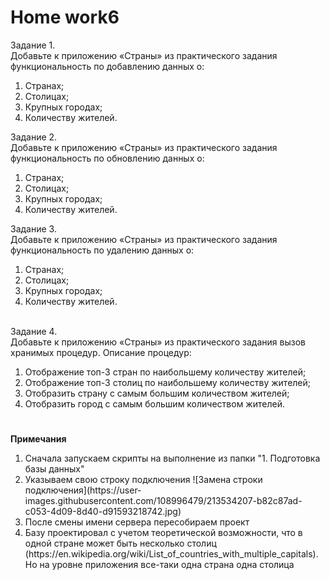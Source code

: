 # <b>Home work6</b>

Задание 1.<br>
Добавьте к приложению «Страны» из практического задания функциональность по добавлению данных о:
<ol>
<li>Странах;</li>
<li>Столицах;</li>
<li>Крупных городах;</li>
<li>Количеству жителей.</li>
</ol>

Задание 2.<br>
Добавьте к приложению «Страны» из практического задания функциональность по обновлению данных о:
<ol>
<li>Странах;</li>
<li>Столицах;</li>
<li>Крупных городах;</li>
<li>Количеству жителей.</li>
</ol>

Задание 3.<br>
Добавьте к приложению «Страны» из практического задания функциональность по удалению данных о:
<ol>
<li>Странах;</li>
<li>Столицах;</li>
<li>Крупных городах;</li>
<li>Количеству жителей.</li>
</ol>

<br>Задание 4.<br>
Добавьте к приложению «Страны» из практического задания вызов хранимых процедур. Описание процедур:
<ol>
<li>Отображение топ-3 стран по наибольшему количеству жителей;</li>
<li>Отображение топ-3 столиц по наибольшему количеству жителей;</li>
<li>Отобразить страну с самым большим количеством жителей;</li>
<li>Отобразить город с самым большим количеством жителей.</li>
</ol>

#

<b>Примечания</b>
<ol>
<li>Сначала запускаем скрипты на выполнение из папки "1. Подготовка базы данных"</li>
<li>Указываем свою строку подключения   ![Замена строки подключения](https://user-images.githubusercontent.com/108996479/213534207-b82c87ad-c053-4d09-8d40-d91593218742.jpg)</li>
<li>После смены имени сервера пересобираем проект</li>
<li>Базу проектировал с учетом теоретической возможности, что в одной стране может быть несколько столиц (https://en.wikipedia.org/wiki/List_of_countries_with_multiple_capitals). Но на уровне приложения все-таки одна страна одна столица</li>
</ol>
